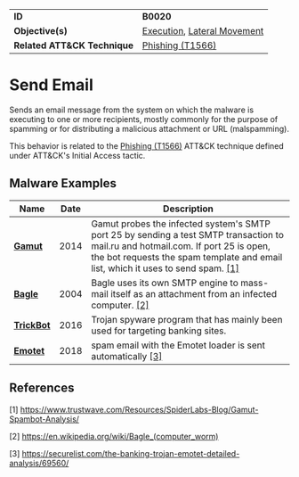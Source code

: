 |||
|---|---|
|**ID**|**B0020**|
|**Objective(s)**|[Execution](../execution), [Lateral Movement](../lateral-movement)|
|**Related ATT&CK Technique**|[Phishing (T1566)](https://attack.mitre.org/techniques/T1566/)|


Send Email
==========
Sends an email message from the system on which the malware is executing to one or more recipients, mostly commonly for the purpose of spamming or for distributing a malicious attachment or URL (malspamming).

This behavior is related to the [Phishing (T1566)](https://attack.mitre.org/techniques/T1566/) ATT&CK technique defined under ATT&CK's Initial Access tactic.

Malware Examples
----------------
|Name|Date|Description|
|---|---|---|
|[**Gamut**](../xample-malware/gamut.md)|2014|Gamut probes the infected system's SMTP port 25 by sending a test SMTP transaction to mail.ru and hotmail.com. If port 25 is open, the bot requests the spam template and email list, which it uses to send spam. [[1]](#1)|
|[**Bagle**](../xample-malware/bagle.md)|2004|Bagle uses its own SMTP engine to mass-mail itself as an attachment from an infected computer. [[2]](#2)|
|[**TrickBot**](../xample-malware/trickbot.md)|2016|Trojan spyware program that has mainly been used for targeting banking sites.|
|[**Emotet**](../xample-malware/emotet.md)|2018|spam email with the Emotet loader is sent automatically [[3]](#3)|

References
----------
<a name="1">[1]</a> https://www.trustwave.com/Resources/SpiderLabs-Blog/Gamut-Spambot-Analysis/

<a name="2">[2]</a> https://en.wikipedia.org/wiki/Bagle_(computer_worm)

<a name="3">[3]</a> https://securelist.com/the-banking-trojan-emotet-detailed-analysis/69560/
